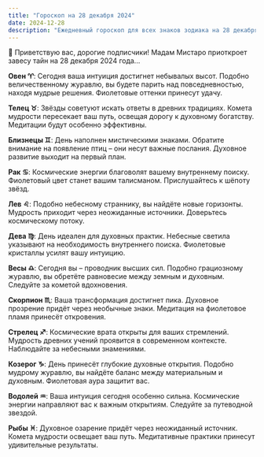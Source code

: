 ```yaml
---
title: "Гороскоп на 28 декабря 2024"
date: 2024-12-28
description: "Ежедневный гороскоп для всех знаков зодиака на 28 декабря 2024 года от Мадам Мистаро"
---
```


🌟 Приветствую вас, дорогие подписчики! Мадам Мистаро приоткроет завесу тайн на 28 декабря 2024 года... 

<b>Овен ♈️</b>: Сегодня ваша интуиция достигнет небывалых высот. Подобно величественному журавлю, вы будете парить над повседневностью, находя мудрые решения. Фиолетовые оттенки принесут удачу.

<b>Телец ♉️</b>: Звёзды советуют искать ответы в древних традициях. Комета мудрости пересекает ваш путь, освещая дорогу к духовному богатству. Медитации будут особенно эффективны.

<b>Близнецы ♊️</b>: День наполнен мистическими знаками. Обратите внимание на появление птиц – они несут важные послания. Духовное развитие выходит на первый план.

<b>Рак ♋️</b>: Космические энергии благоволят вашему внутреннему поиску. Фиолетовый цвет станет вашим талисманом. Прислушайтесь к шёпоту звёзд.

<b>Лев ♌️</b>: Подобно небесному страннику, вы найдёте новые горизонты. Мудрость приходит через неожиданные источники. Доверьтесь космическому потоку.

<b>Дева ♍️</b>: День идеален для духовных практик. Небесные светила указывают на необходимость внутреннего поиска. Фиолетовые кристаллы усилят вашу интуицию.

<b>Весы ♎️</b>: Сегодня вы – проводник высших сил. Подобно грациозному журавлю, вы обретёте равновесие между земным и духовным. Следуйте за кометой вдохновения.

<b>Скорпион ♏️</b>: Ваша трансформация достигнет пика. Духовное прозрение придёт через необычные знаки. Медитация на фиолетовое пламя принесёт откровения.

<b>Стрелец ♐️</b>: Космические врата открыты для ваших стремлений. Мудрость древних учений проявится в современном контексте. Наблюдайте за небесными знамениями.

<b>Козерог ♑️</b>: День принесёт глубокие духовные открытия. Подобно мудрому журавлю, вы найдёте баланс между материальным и духовным. Фиолетовая аура защитит вас.

<b>Водолей ♒️</b>: Ваша интуиция сегодня особенно сильна. Космические энергии направляют вас к важным открытиям. Следуйте за путеводной звездой.

<b>Рыбы ♓️</b>: Духовное озарение придёт через неожиданный источник. Комета мудрости освещает ваш путь. Медитативные практики принесут удивительные результаты.